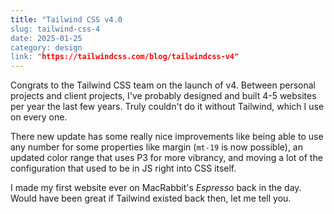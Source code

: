 ```yaml
---
title: "Tailwind CSS v4.0
slug: tailwind-css-4
date: 2025-01-25
category: design
link: "https://tailwindcss.com/blog/tailwindcss-v4"
---
```


Congrats to the Tailwind CSS team on the launch of v4. Between personal projects and client projects, I've probably designed and built 4-5 websites per year the last few years. Truly couldn't do it without Tailwind, which I use on every one.

There new update has some really nice improvements like being able to use any number for some properties like margin (`mt-19` is now possible), an updated color range that uses P3 for more vibrancy, and moving a lot of the configuration that used to be in JS right into CSS itself.

I made my first website ever on MacRabbit's *Espresso* back in the day. Would have been great if Tailwind existed back then, let me tell you.